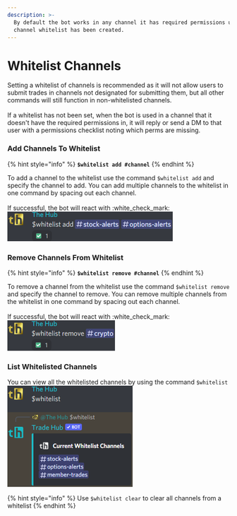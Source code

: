 ```yaml
---
description: >-
  By default the bot works in any channel it has required permissions unless a
  channel whitelist has been created.
---
```


# Whitelist Channels

Setting a whitelist of channels is recommended as it will not allow users to submit trades in channels not designated for submitting them, but all other commands will still function in non-whitelisted channels.\
\
If a whitelist has not been set, when the bot is used in a channel that it doesn't have the required permissions in, it will reply or send a DM to that user with a permissions checklist noting which perms are missing.

### Add Channels To Whitelist

{% hint style="info" %}
**`$whitelist add #channel`**
{% endhint %}

To add a channel to the whitelist use the command `$whitelist add` and specify the channel to add. You can add multiple channels to the whitelist in one command by spacing out each channel.\
\
If successful, the bot will react with :white\_check\_mark:\
![](<../../.gitbook/assets/image (33).png>)

### Remove Channels From Whitelist

{% hint style="info" %}
**`$whitelist remove #channel`**
{% endhint %}

To remove a channel from the whitelist use the command `$whitelist remove` and specify the channel to remove. You can remove multiple channels from the whitelist in one command by spacing out each channel.\
\
If successful, the bot will react with :white\_check\_mark:\
![](<../../.gitbook/assets/image (98).png>)

### List Whitelisted Channels

You can view all the whitelisted channels by using the command `$whitelist`![](<../../.gitbook/assets/image (30).png>)



{% hint style="info" %}
Use `$whitelist clear` to clear all channels from a whitelist
{% endhint %}
